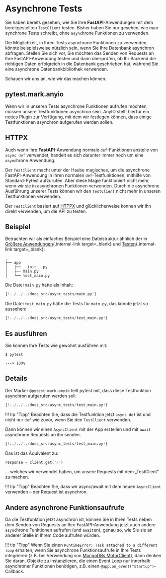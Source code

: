 # Asynchrone Tests

Sie haben bereits gesehen, wie Sie Ihre **FastAPI**-Anwendungen mit dem bereitgestellten `TestClient` testen. Bisher haben Sie nur gesehen, wie man synchrone Tests schreibt, ohne `async`hrone Funktionen zu verwenden.

Die Möglichkeit, in Ihren Tests asynchrone Funktionen zu verwenden, könnte beispielsweise nützlich sein, wenn Sie Ihre Datenbank asynchron abfragen. Stellen Sie sich vor, Sie möchten das Senden von Requests an Ihre FastAPI-Anwendung testen und dann überprüfen, ob Ihr Backend die richtigen Daten erfolgreich in die Datenbank geschrieben hat, während Sie eine asynchrone Datenbankbibliothek verwenden.

Schauen wir uns an, wie wir das machen können.

## pytest.mark.anyio

Wenn wir in unseren Tests asynchrone Funktionen aufrufen möchten, müssen unsere Testfunktionen asynchron sein. AnyIO stellt hierfür ein nettes Plugin zur Verfügung, mit dem wir festlegen können, dass einige Testfunktionen asynchron aufgerufen werden sollen.

## HTTPX

Auch wenn Ihre **FastAPI**-Anwendung normale `def`-Funktionen anstelle von `async def` verwendet, handelt es sich darunter immer noch um eine `async`hrone Anwendung.

Der `TestClient` macht unter der Haube magisches, um die asynchrone FastAPI-Anwendung in Ihren normalen `def`-Testfunktionen, mithilfe von Standard-Pytest aufzurufen. Aber diese Magie funktioniert nicht mehr, wenn wir sie in asynchronen Funktionen verwenden. Durch die asynchrone Ausführung unserer Tests können wir den `TestClient` nicht mehr in unseren Testfunktionen verwenden.

Der `TestClient` basiert auf <a href="https://www.python-httpx.org" class="external-link" target="_blank">HTTPX</a> und glücklicherweise können wir ihn direkt verwenden, um die API zu testen.

## Beispiel

Betrachten wir als einfaches Beispiel eine Dateistruktur ähnlich der in [Größere Anwendungen](../tutorial/bigger-applications.md){.internal-link target=_blank} und [Testen](../tutorial/testing.md){.internal-link target=_blank}:

```
.
├── app
│   ├── __init__.py
│   ├── main.py
│   └── test_main.py
```

Die Datei `main.py` hätte als Inhalt:

```Python
{!../../../docs_src/async_tests/main.py!}
```

Die Datei `test_main.py` hätte die Tests für `main.py`, das könnte jetzt so aussehen:

```Python
{!../../../docs_src/async_tests/test_main.py!}
```

## Es ausführen

Sie können Ihre Tests wie gewohnt ausführen mit:

<div class="termy">

```console
$ pytest

---> 100%
```

</div>

## Details

Der Marker `@pytest.mark.anyio` teilt pytest mit, dass diese Testfunktion asynchron aufgerufen werden soll:

```Python hl_lines="7"
{!../../../docs_src/async_tests/test_main.py!}
```

!!! tip "Tipp"
    Beachten Sie, dass die Testfunktion jetzt `async def` ist und nicht nur `def` wie zuvor, wenn Sie den `TestClient` verwenden.

Dann können wir einen `AsyncClient` mit der App erstellen und mit `await` asynchrone Requests an ihn senden.

```Python hl_lines="9-10"
{!../../../docs_src/async_tests/test_main.py!}
```

Das ist das Äquivalent zu:

```Python
response = client.get('/')
```

... welches wir verwendet haben, um unsere Requests mit dem „TestClient“ zu machen.

!!! tip "Tipp"
    Beachten Sie, dass wir async/await mit dem neuen `AsyncClient` verwenden – der Request ist asynchron.

## Andere asynchrone Funktionsaufrufe

Da die Testfunktion jetzt asynchron ist, können Sie in Ihren Tests neben dem Senden von Requests an Ihre FastAPI-Anwendung jetzt auch andere `async`hrone Funktionen aufrufen (und `await`en), genau so, wie Sie sie an anderer Stelle in Ihrem Code aufrufen würden.

!!! tip "Tipp"
    Wenn Sie einen `RuntimeError: Task attached to a different loop` erhalten, wenn Sie asynchrone Funktionsaufrufe in Ihre Tests integrieren (z.B. bei Verwendung von <a href="https://stackoverflow.com/questions/41584243/runtimeerror-task-attached-to-a-different-loop" class="external-link" target="_blank">MongoDBs MotorClient</a>), dann denken Sie daran, Objekte zu instanziieren, die einen Event Loop nur innerhalb asynchroner Funktionen benötigen, z.B. einen `@app.on_event("startup")`-Callback.
